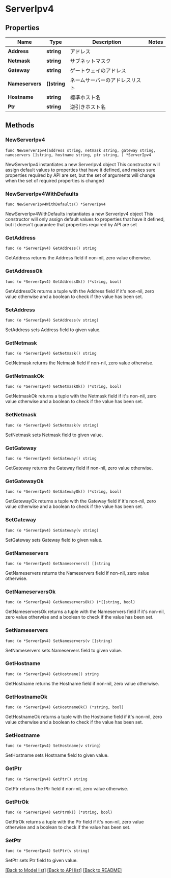 # ServerIpv4

## Properties

Name | Type | Description | Notes
------------ | ------------- | ------------- | -------------
**Address** | **string** | アドレス | 
**Netmask** | **string** | サブネットマスク | 
**Gateway** | **string** | ゲートウェイのアドレス | 
**Nameservers** | **[]string** | ネームサーバーのアドレスリスト | 
**Hostname** | **string** | 標準ホスト名 | 
**Ptr** | **string** | 逆引きホスト名 | 

## Methods

### NewServerIpv4

`func NewServerIpv4(address string, netmask string, gateway string, nameservers []string, hostname string, ptr string, ) *ServerIpv4`

NewServerIpv4 instantiates a new ServerIpv4 object
This constructor will assign default values to properties that have it defined,
and makes sure properties required by API are set, but the set of arguments
will change when the set of required properties is changed

### NewServerIpv4WithDefaults

`func NewServerIpv4WithDefaults() *ServerIpv4`

NewServerIpv4WithDefaults instantiates a new ServerIpv4 object
This constructor will only assign default values to properties that have it defined,
but it doesn't guarantee that properties required by API are set

### GetAddress

`func (o *ServerIpv4) GetAddress() string`

GetAddress returns the Address field if non-nil, zero value otherwise.

### GetAddressOk

`func (o *ServerIpv4) GetAddressOk() (*string, bool)`

GetAddressOk returns a tuple with the Address field if it's non-nil, zero value otherwise
and a boolean to check if the value has been set.

### SetAddress

`func (o *ServerIpv4) SetAddress(v string)`

SetAddress sets Address field to given value.


### GetNetmask

`func (o *ServerIpv4) GetNetmask() string`

GetNetmask returns the Netmask field if non-nil, zero value otherwise.

### GetNetmaskOk

`func (o *ServerIpv4) GetNetmaskOk() (*string, bool)`

GetNetmaskOk returns a tuple with the Netmask field if it's non-nil, zero value otherwise
and a boolean to check if the value has been set.

### SetNetmask

`func (o *ServerIpv4) SetNetmask(v string)`

SetNetmask sets Netmask field to given value.


### GetGateway

`func (o *ServerIpv4) GetGateway() string`

GetGateway returns the Gateway field if non-nil, zero value otherwise.

### GetGatewayOk

`func (o *ServerIpv4) GetGatewayOk() (*string, bool)`

GetGatewayOk returns a tuple with the Gateway field if it's non-nil, zero value otherwise
and a boolean to check if the value has been set.

### SetGateway

`func (o *ServerIpv4) SetGateway(v string)`

SetGateway sets Gateway field to given value.


### GetNameservers

`func (o *ServerIpv4) GetNameservers() []string`

GetNameservers returns the Nameservers field if non-nil, zero value otherwise.

### GetNameserversOk

`func (o *ServerIpv4) GetNameserversOk() (*[]string, bool)`

GetNameserversOk returns a tuple with the Nameservers field if it's non-nil, zero value otherwise
and a boolean to check if the value has been set.

### SetNameservers

`func (o *ServerIpv4) SetNameservers(v []string)`

SetNameservers sets Nameservers field to given value.


### GetHostname

`func (o *ServerIpv4) GetHostname() string`

GetHostname returns the Hostname field if non-nil, zero value otherwise.

### GetHostnameOk

`func (o *ServerIpv4) GetHostnameOk() (*string, bool)`

GetHostnameOk returns a tuple with the Hostname field if it's non-nil, zero value otherwise
and a boolean to check if the value has been set.

### SetHostname

`func (o *ServerIpv4) SetHostname(v string)`

SetHostname sets Hostname field to given value.


### GetPtr

`func (o *ServerIpv4) GetPtr() string`

GetPtr returns the Ptr field if non-nil, zero value otherwise.

### GetPtrOk

`func (o *ServerIpv4) GetPtrOk() (*string, bool)`

GetPtrOk returns a tuple with the Ptr field if it's non-nil, zero value otherwise
and a boolean to check if the value has been set.

### SetPtr

`func (o *ServerIpv4) SetPtr(v string)`

SetPtr sets Ptr field to given value.



[[Back to Model list]](../README.md#documentation-for-models) [[Back to API list]](../README.md#documentation-for-api-endpoints) [[Back to README]](../README.md)


